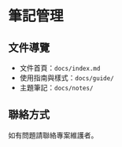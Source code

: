# 筆記管理

## 文件導覽

- 文件首頁：`docs/index.md`
- 使用指南與樣式：`docs/guide/`
- 主題筆記：`docs/notes/`

## 聯絡方式

如有問題請聯絡專案維護者。

